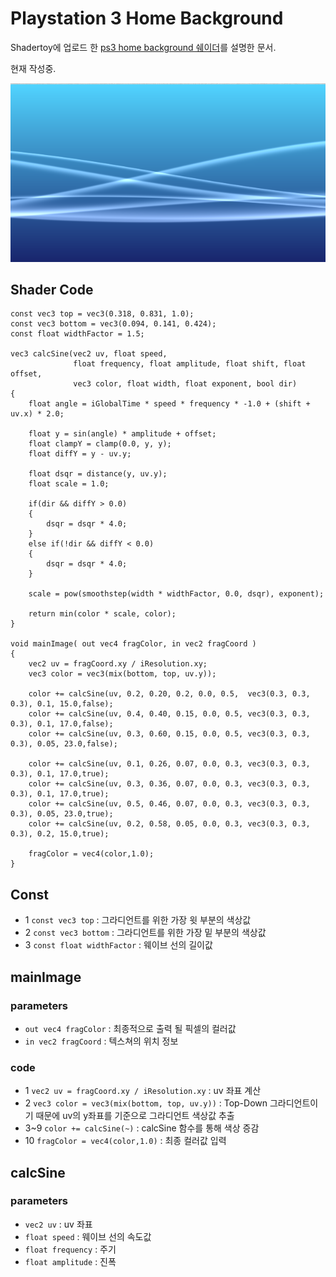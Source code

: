 # Playstation 3 Home Background
Shadertoy에 업로드 한 [ps3 home background 쉐이더](https://www.shadertoy.com/view/Xtt3R4)를 설명한 문서.

현재 작성중.

[![ps3-home](image/ps3-home.png)](https://www.shadertoy.com/view/Xtt3R4)

## Shader Code

```Shader
const vec3 top = vec3(0.318, 0.831, 1.0);
const vec3 bottom = vec3(0.094, 0.141, 0.424);
const float widthFactor = 1.5;

vec3 calcSine(vec2 uv, float speed, 
              float frequency, float amplitude, float shift, float offset,
              vec3 color, float width, float exponent, bool dir)
{
    float angle = iGlobalTime * speed * frequency * -1.0 + (shift + uv.x) * 2.0;
    
    float y = sin(angle) * amplitude + offset;
    float clampY = clamp(0.0, y, y);
    float diffY = y - uv.y;
    
    float dsqr = distance(y, uv.y);
    float scale = 1.0;
    
    if(dir && diffY > 0.0)
    {
        dsqr = dsqr * 4.0;
    }
    else if(!dir && diffY < 0.0)
    {
        dsqr = dsqr * 4.0;
    }
    
    scale = pow(smoothstep(width * widthFactor, 0.0, dsqr), exponent);
    
    return min(color * scale, color);
}

void mainImage( out vec4 fragColor, in vec2 fragCoord )
{
    vec2 uv = fragCoord.xy / iResolution.xy;
    vec3 color = vec3(mix(bottom, top, uv.y));

    color += calcSine(uv, 0.2, 0.20, 0.2, 0.0, 0.5,  vec3(0.3, 0.3, 0.3), 0.1, 15.0,false);
    color += calcSine(uv, 0.4, 0.40, 0.15, 0.0, 0.5, vec3(0.3, 0.3, 0.3), 0.1, 17.0,false);
    color += calcSine(uv, 0.3, 0.60, 0.15, 0.0, 0.5, vec3(0.3, 0.3, 0.3), 0.05, 23.0,false);

    color += calcSine(uv, 0.1, 0.26, 0.07, 0.0, 0.3, vec3(0.3, 0.3, 0.3), 0.1, 17.0,true);
    color += calcSine(uv, 0.3, 0.36, 0.07, 0.0, 0.3, vec3(0.3, 0.3, 0.3), 0.1, 17.0,true);
    color += calcSine(uv, 0.5, 0.46, 0.07, 0.0, 0.3, vec3(0.3, 0.3, 0.3), 0.05, 23.0,true);
    color += calcSine(uv, 0.2, 0.58, 0.05, 0.0, 0.3, vec3(0.3, 0.3, 0.3), 0.2, 15.0,true);

    fragColor = vec4(color,1.0);
}
```

## Const
* 1 `const vec3 top` : 그라디언트를 위한 가장 윗 부분의 색상값
* 2 `const vec3 bottom` : 그라디언트를 위한 가장 밑 부분의 색상값
* 3 `const float widthFactor` : 웨이브 선의 길이값

## mainImage
### parameters
* `out vec4 fragColor` : 최종적으로 출력 될 픽셀의 컬러값
* `in vec2 fragCoord` : 텍스쳐의 위치 정보

### code
* 1 `vec2 uv = fragCoord.xy / iResolution.xy` : uv 좌표 계산
* 2 `vec3 color = vec3(mix(bottom, top, uv.y))` : Top-Down 그라디언트이기 때문에 uv의 y좌표를 기준으로 그라디언트 색상값 추출
* 3~9 `color += calcSine(~)` : calcSine 함수를 통해 색상 증감
* 10 `fragColor = vec4(color,1.0)` : 최종 컬러값 입력

## calcSine
### parameters
* `vec2 uv` : uv 좌표
* `float speed` : 웨이브 선의 속도값
* `float frequency` : 주기
* `float amplitude` : 진폭
